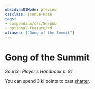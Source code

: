 ```yaml
---
obsidianUIMode: preview
cssclass: json5e-note
tags:
- compendium/src/5e/phb
- optional-feature/ed
aliases: ["Gong of the Summit"]
---
```

# Gong of the Summit
*Source: Player's Handbook p. 81* 

You can spend 3 ki points to cast [shatter](/compendium/spells/shatter.md).